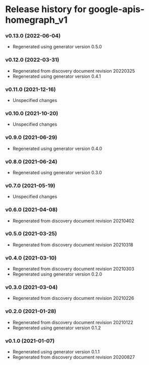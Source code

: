 # Release history for google-apis-homegraph_v1

### v0.13.0 (2022-06-04)

* Regenerated using generator version 0.5.0

### v0.12.0 (2022-03-31)

* Regenerated from discovery document revision 20220325
* Regenerated using generator version 0.4.1

### v0.11.0 (2021-12-16)

* Unspecified changes

### v0.10.0 (2021-10-20)

* Unspecified changes

### v0.9.0 (2021-06-29)

* Regenerated using generator version 0.4.0

### v0.8.0 (2021-06-24)

* Regenerated using generator version 0.3.0

### v0.7.0 (2021-05-19)

* Unspecified changes

### v0.6.0 (2021-04-08)

* Regenerated from discovery document revision 20210402

### v0.5.0 (2021-03-25)

* Regenerated from discovery document revision 20210318

### v0.4.0 (2021-03-10)

* Regenerated from discovery document revision 20210303
* Regenerated using generator version 0.2.0

### v0.3.0 (2021-03-04)

* Regenerated from discovery document revision 20210226

### v0.2.0 (2021-01-28)

* Regenerated from discovery document revision 20210122
* Regenerated using generator version 0.1.2

### v0.1.0 (2021-01-07)

* Regenerated using generator version 0.1.1
* Regenerated from discovery document revision 20200827

